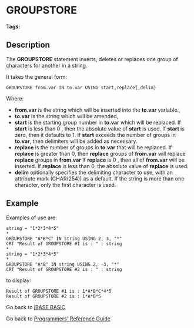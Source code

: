 # GROUPSTORE

<PageHeader />

**Tags:**
<badge text='groupstore' vertical='middle' />

## Description

The **GROUPSTORE** statement inserts, deletes or replaces one group of characters for another in a string.

It takes the general form:

```
GROUPSTORE from.var IN to.var USING start,replace{,delim}
```

Where:

- **from.var** is the string which will be inserted into the **to.var** variable.,
- **to.var** is the string which will be amended,
- **start** is the starting group number in **to.var** which will be replaced. If **start** is less than 0 , then the absolute value of **start** is used. If **start** is zero, then it defaults to 1. If **start** exceeds the number of groups in **to.var**, then delimiters will be added as necessary.
- **replace** is the number of groups in **to.var** that will be replaced. If **replace** is greater than 0, then **replace** groups of **from.var** will replace **replace** groups in **from.var** If **replace** is 0 , then all of **from.var** will be inserted. If **replace** is less than 0, the absolute value of **replace** is used.
- **delim** optionally specifies the delimiting character to use, with an attribute mark (CHAR(254)) as a default. If the string is more than one character, only the first character is used.

## Example

Examples of use are:

```
string = "1*2*3*4*5"
*
GROUPSTORE "A*B*C" IN string USING 2, 3, "*"
CRT "Result of GROUPSTORE #1 is : " : string
*
string = "1*2*3*4*5"
*
GROUPSTORE "A*B" IN string USING 2, -3, "*"
CRT "Result of GROUPSTORE #2 is : " : string
```

to display:

```
Result of GROUPSTORE #1 is : 1*A*B*C*4*5
Result of GROUPSTORE #2 is : 1*A*B*5
```

Go back to [jBASE BASIC](./../README.md)

Go back to [Programmers' Reference Guide](./../../reference-guides/jbc/README.md)

<PageFooter />
